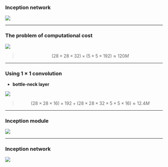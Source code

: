 ### Inception network

<img src='https://raw.githubusercontent.com/yujuezhao/deeplearning-course/master/4%E3%80%81Convolutional%20Neural%20Networks/Week2/images/10.PNG'>

***

### The problem of computational cost

<img src='https://raw.githubusercontent.com/yujuezhao/deeplearning-course/master/4%E3%80%81Convolutional%20Neural%20Networks/Week2/images/11.PNG'>

> $$
> (28\times28\times32)\times(5\times5\times192)\approx120M
> $$

***

### Using 1 $\times$ 1 convolution

* **bottle-neck layer**

<img src='https://raw.githubusercontent.com/yujuezhao/deeplearning-course/master/4%E3%80%81Convolutional%20Neural%20Networks/Week2/images/12.PNG'>

> $$
> (28\times28\times16)\times192+(28\times28\times32\times5\times5\times16)\approx12.4M
> $$

***

### Inception module

<img src='https://raw.githubusercontent.com/yujuezhao/deeplearning-course/master/4%E3%80%81Convolutional%20Neural%20Networks/Week2/images/13.PNG'>

***

### Inception network

<img src='https://raw.githubusercontent.com/yujuezhao/deeplearning-course/master/4%E3%80%81Convolutional%20Neural%20Networks/Week2/images/14.PNG'>

